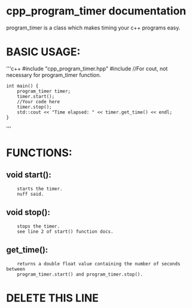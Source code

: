 # cpp_program_timer documentation

program_timer is a class which makes timing your c++ programs easy.

# BASIC USAGE:
'''c++
	#include "cpp_program_timer.hpp"
	#include <iostream> //For cout, not necessary for program_timer function.
	
	int main() {
		program_timer timer;
		timer.start();
		//Your code here
		timer.stop();
		std::cout << "Time elapsed: " << timer.get_time() << endl;
	}
'''

# FUNCTIONS:
## void start():
		starts the timer.
		nuff said.
## void stop():
		stops the timer.
		see line 2 of start() function docs.
## get_time():
		returns a double float value containing the number of seconds between
		program_timer.start() and program_timer.stop().
# DELETE THIS LINE
